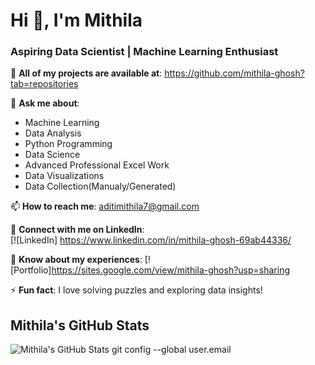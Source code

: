 # Hi 👋, I'm Mithila

### Aspiring Data Scientist | Machine Learning Enthusiast

🔭 **All of my projects are available at**:  https://github.com/mithila-ghosh?tab=repositories

💬 **Ask me about**:  
- Machine Learning  
- Data Analysis  
- Python Programming
- Data Science
- Advanced Professional Excel Work
- Data Visualizations
- Data Collection(Manualy/Generated)  

📫 **How to reach me**: [aditimithila7@gmail.com](mailto:aditimithila7@gmail.com)

🔗 **Connect with me on LinkedIn**:  
[![LinkedIn] https://www.linkedin.com/in/mithila-ghosh-69ab44336/

🌱 **Know about my experiences**: [![Portfolio]https://sites.google.com/view/mithila-ghosh?usp=sharing

⚡ **Fun fact**:  I love solving puzzles and exploring data insights!

## Mithila's GitHub Stats

![Mithila's GitHub Stats](https://github-readme-stats.vercel.app/api?username=mithila-ghosh&show_icons=true&hide_title=true&hide=prs&count_private=true&theme=tokyonight)
git config --global user.email

